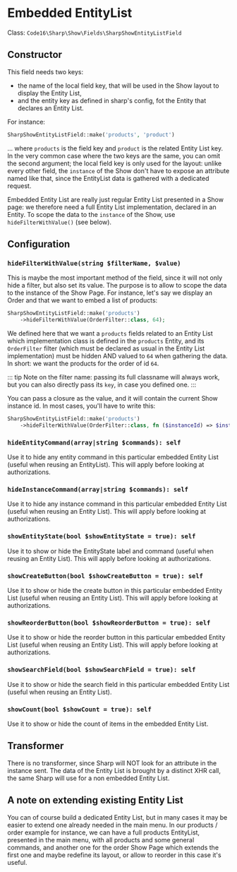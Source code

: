 # Embedded EntityList

Class: `Code16\Sharp\Show\Fields\SharpShowEntityListField`

## Constructor

This field needs two keys: 
- the name of the local field key, that will be used in the Show layout to display the Entity List,
- and the entity key as defined in sharp's config, fot the Entity that declares an Entity List. 

For instance:

```php
SharpShowEntityListField::make('products', 'product')
```

... where `products` is the field key and `product` is the related Entity List key. In the very common case where the two keys are the same, you can omit the second argument; the local field key is only used for the layout: unlike every other field, the `instance` of the Show don't have to expose an attribute named like that, since the EntityList data is gathered with a dedicated request.

Embedded Entity List are really just regular Entity List presented in a Show page: we therefore need a full Entity List implementation, declared in an Entity. To scope the data to the `instance` of the Show, use `hideFilterWithValue()` (see below).

## Configuration

### `hideFilterWithValue(string $filterName, $value)`

This is maybe the most important method of the field, since it will not only hide a filter, but also set its value. The purpose is to allow to scope the data to the instance of the Show Page. For instance, let's say we display an Order and that we want to embed a list of products:

```php
SharpShowEntityListField::make('products')
    ->hideFilterWithValue(OrderFilter::class, 64);
```

We defined here that we want a `products` fields related to an Entity List which implementation class is defined in the `products` Entity, and its `OrderFilter` filter (which must be declared as usual in the Entity List implementation) must be hidden AND valued to `64` when gathering the data. In short: we want the products for the order of id `64`.

::: tip Note on the filter name: passing its full classname will always work, but you can also directly pass its `key`, in case you defined one.
:::

You can pass a closure as the value, and it will contain the current Show instance id. In most cases, you'll have to write this:

```php
SharpShowEntityListField::make('products')
    ->hideFilterWithValue(OrderFilter::class, fn ($instanceId) => $instanceId);
```

### `hideEntityCommand(array|string $commands): self`

Use it to hide any entity command in this particular embedded Entity List (useful when reusing an EntityList). This will apply before looking at authorizations.

### `hideInstanceCommand(array|string $commands): self`

Use it to hide any instance command in this particular embedded Entity List (useful when reusing an Entity List). This will apply before looking at authorizations.

### `showEntityState(bool $showEntityState = true): self`

Use it to show or hide the EntityState label and command (useful when reusing an Entity List). This will apply before looking at authorizations.

### `showCreateButton(bool $showCreateButton = true): self`

Use it to show or hide the create button in this particular embedded Entity List (useful when reusing an Entity List). This will apply before looking at authorizations.

### `showReorderButton(bool $showReorderButton = true): self`

Use it to show or hide the reorder button in this particular embedded Entity List (useful when reusing an Entity List). This will apply before looking at authorizations.

### `showSearchField(bool $showSearchField = true): self`

Use it to show or hide the search field in this particular embedded Entity List (useful when reusing an Entity List).

### `showCount(bool $showCount = true): self`

Use it to show or hide the count of items in the embedded Entity List.

## Transformer

There is no transformer, since Sharp will NOT look for an attribute in the instance sent. The data of the Entity List is brought by a distinct XHR call, the same Sharp will use for a non embedded Entity List.

## A note on extending existing Entity List

You can of course build a dedicated Entity List, but in many cases it may be easier to extend one already needed in the main menu. In our products / order example for instance, we can have a full products EntityList, presented in the main menu, with all products and some general commands, and another one for the order Show Page which extends the first one and maybe redefine its layout, or allow to reorder in this case it's useful.